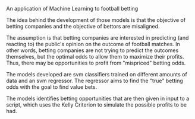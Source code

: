 An application of Machine Learning to football betting

The idea behind the development of those models is that the objective of betting companies and the objective of bettors are misaligned. 

The assumption is that betting companies are interested in predicting (and reacting to) the public's opinion on the outcome of football matches. In other words, betting companies are not trying to predict the outcomes themselves, but the optimal odds to allow them to maximize their profits. 
Thus, there may be opportunities to profit from "mispriced" betting odds. 

The models developed are svm classifiers trained on different amounts of data and an svm regressor. The regressor aims to find the "true" betting odds with the goal to find value bets.

The models identifies betting opportunities that are then given in input to a script, which uses the Kelly Criterion to simulate the possible profits to be had.
